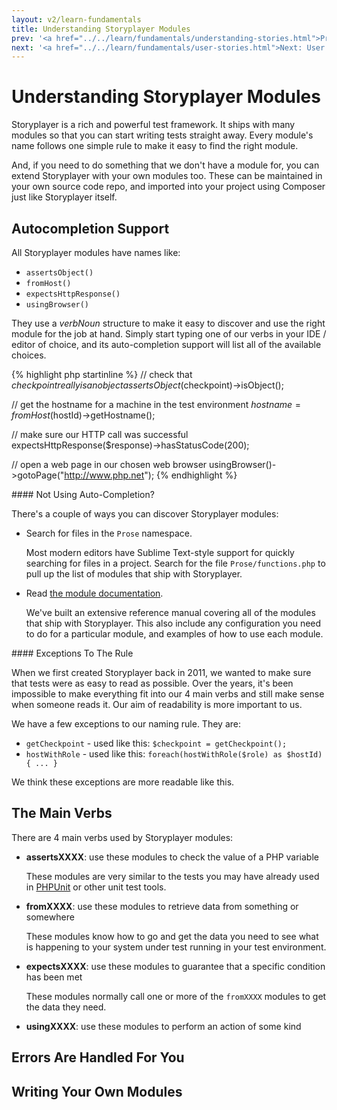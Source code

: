 ```yaml
---
layout: v2/learn-fundamentals
title: Understanding Storyplayer Modules
prev: '<a href="../../learn/fundamentals/understanding-stories.html">Prev: Understanding Stories</a>'
next: '<a href="../../learn/fundamentals/user-stories.html">Next: User Stories</a>'
---
```


# Understanding Storyplayer Modules

Storyplayer is a rich and powerful test framework. It ships with many modules so that you can start writing tests straight away. Every module's name follows one simple rule to make it easy to find the right module.

And, if you need to do something that we don't have a module for, you can extend Storyplayer with your own modules too. These can be maintained in your own source code repo, and imported into your project using Composer just like Storyplayer itself.

## Autocompletion Support

All Storyplayer modules have names like:

* `assertsObject()`
* `fromHost()`
* `expectsHttpResponse()`
* `usingBrowser()`

They use a _verbNoun_ structure to make it easy to discover and use the right module for the job at hand. Simply start typing one of our verbs in your IDE / editor of choice, and its auto-completion support will list all of the available choices.

{% highlight php startinline %}
// check that $checkpoint really is an object
assertsObject($checkpoint)->isObject();

// get the hostname for a machine in the test environment
$hostname = fromHost($hostId)->getHostname();

// make sure our HTTP call was successful
expectsHttpResponse($response)->hasStatusCode(200);

// open a web page in our chosen web browser
usingBrowser()->gotoPage("http://www.php.net");
{% endhighlight %}

<div class="callout info" markdown="1">
#### Not Using Auto-Completion?

There's a couple of ways you can discover Storyplayer modules:

* Search for files in the `Prose` namespace.

  Most modern editors have Sublime Text-style support for quickly searching for files in a project. Search for the file `Prose/functions.php` to pull up the list of modules that ship with Storyplayer.

* Read [the module documentation](../../modules/index.html).

  We've built an extensive reference manual covering all of the modules that ship with Storyplayer. This also include any configuration you need to do for a particular module, and examples of how to use each module.
</div>

<div class="callout info" markdown="1">
#### Exceptions To The Rule

When we first created Storyplayer back in 2011, we wanted to make sure that tests were as easy to read as possible. Over the years, it's been impossible to make everything fit into our 4 main verbs and still make sense when someone reads it.  Our aim of readability is more important to us.

We have a few exceptions to our naming rule. They are:

* `getCheckpoint` - used like this: `$checkpoint = getCheckpoint();`
* `hostWithRole` - used like this: `foreach(hostWithRole($role) as $hostId) { ... }`

We think these exceptions are more readable like this.
</div>

## The Main Verbs

There are 4 main verbs used by Storyplayer modules:

* __assertsXXXX__: use these modules to check the value of a PHP variable

  These modules are very similar to the tests you may have already used in [PHPUnit](http://phpunit.de) or other unit test tools.

* __fromXXXX__: use these modules to retrieve data from something or somewhere

  These modules know how to go and get the data you need to see what is happening to your system under test running in your test environment.

* __expectsXXXX__: use these modules to guarantee that a specific condition has been met

  These modules normally call one or more of the `fromXXXX` modules to get the data they need.

* __usingXXXX__: use these modules to perform an action of some kind

## Errors Are Handled For You



## Writing Your Own Modules

